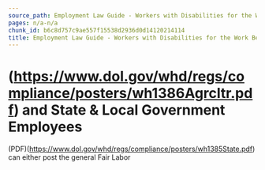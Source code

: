 ```yaml
---
source_path: Employment Law Guide - Workers with Disabilities for the Work Being Performed.md
pages: n/a-n/a
chunk_id: b6c8d757c9ae557f15538d2936d0d14120214114
title: Employment Law Guide - Workers with Disabilities for the Work Being Performed
---
```

# (https://www.dol.gov/whd/regs/compliance/posters/wh1386Agrcltr.pdf) and State & Local Government Employees

(PDF)(https://www.dol.gov/whd/regs/compliance/posters/wh1385State.pdf) can either post the general Fair Labor
